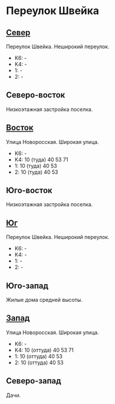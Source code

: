 # Переулок Швейка

## [Север](./10395060.md)

Переулок Швейка.
Неширокий переулок.

* K6:   -
* K4:   -
* 1:    -
* 2:    -

## Северо-восток

Низкоэтажная застройка поселка.

## [Восток](./10405065.md)

Улица Новоросская.
Широкая улица.

* K6:   -
* K4:   10 (туда)   40  53  71
* 1:    10 (туда)   40  53
* 2:    10 (туда)   40  53

## Юго-восток

Низкоэтажная застройка поселка.

## [Юг](./10395070.md)

Переулок Швейка.
Неширокий переулок.

* K6:   -
* K4:   -
* 1:    -
* 2:    -

## Юго-запад

Жилые дома средней высоты.

## [Запад](./10390065.md)

Улица Новоросская.
Широкая улица.

* K6:   -
* K4:   10 (оттуда) 40  53  71
* 1:    10 (оттуда) 40  53
* 2:    10 (оттуда) 40  53

## Северо-запад

Дачи.
